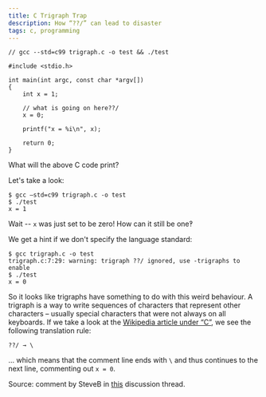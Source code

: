 ```yaml
---
title: C Trigraph Trap
description: How “??/” can lead to disaster
tags: c, programming
---
```


~~~{.cpp}
// gcc --std=c99 trigraph.c -o test && ./test

#include <stdio.h>

int main(int argc, const char *argv[])
{
    int x = 1;

    // what is going on here??/
    x = 0;

    printf("x = %i\n", x);

    return 0;
}
~~~

What will the above C code print?

Let's take a look:

    $ gcc –std=c99 trigraph.c -o test
    $ ./test
    x = 1

Wait -- `x` was just set to be zero! How can it still be one‽

We get a hint if we don't specify the language standard:

    $ gcc trigraph.c -o test
    trigraph.c:7:29: warning: trigraph ??/ ignored, use -trigraphs to enable
    $ ./test
    x = 0

So it looks like trigraphs have something to do with this weird behaviour. A
trigraph is a way to write sequences of characters that represent other
characters – usually special characters that were not always on all keyboards.
If we take a look at the [Wikipedia article under
“C”](http://en.wikipedia.org/wiki/Digraphs_and_trigraphs#C), we see the
following translation rule:

    ??/ → \

... which means that the comment line ends with `\` and thus continues to the
next line, commenting out `x = 0`.

Source: comment by SteveB in [this](http://www.elpauer.org/?p=971) discussion
thread.

